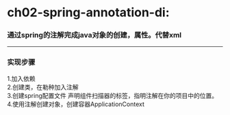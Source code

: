 # ch02-spring-annotation-di:
### 通过spring的注解完成java对象的创建，属性。代替xml

---

### 实现步骤
1.加入依赖  
2.创建类，在勒种加入注解  
3.创建spring配置文件
    声明组件扫描器的标签，指明注解在你的项目中的位置。  
4.使用注解创建对象，创建容器ApplicationContext
